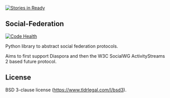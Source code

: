 [![Stories in Ready](https://badge.waffle.io/jaywink/social-federation.png?label=ready&title=Ready)](https://waffle.io/jaywink/social-federation)
## Social-Federation

[![Code Health](https://landscape.io/github/jaywink/social-federation/master/landscape.svg?style=flat)](https://landscape.io/github/jaywink/social-federation/master)

Python library to abstract social federation protocols.

Aims to first support Diaspora and then the W3C SocialWG ActivityStreams 2 based future protocol.

## License

BSD 3-clause license (https://www.tldrlegal.com/l/bsd3).
